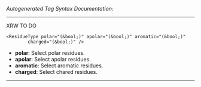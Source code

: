 _Autogenerated Tag Syntax Documentation:_

---
XRW TO DO

```
<ResidueType polar="(&bool;)" apolar="(&bool;)" aromatic="(&bool;)"
        charged="(&bool;)" />
```

-   **polar**: Select polar residues.
-   **apolar**: Select apolar residues.
-   **aromatic**: Select aromatic residues.
-   **charged**: Select chared residues.

---
